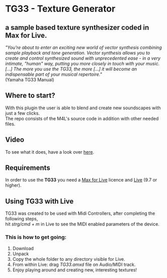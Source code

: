# TG33 - Texture Generator 
## a sample based texture synthesizer coded in Max for Live. <br />

*"You're about to enter an exciting new world of vector synthesis combining sample playback and tone generation. Vector synthesis allows you to create and control synthesized sound with unprecedented ease - in a very intimate, "human" way, putting you more closely in touch with your music. [...] The more you use the TG33, the more [...] it will become an indispensable part of your musical repertoire."*  <br /> (Yamaha TG33 Manual)  <br />

## Where to start?
With this plugin the user is able to blend and create new soundscapes with just a few clicks. <br />
The repo consists of the M4L's source code in addition with other needed files. 

## Video
To see what it does, have a look over [here](https://youtu.be/azWQjQDmVE0?t=30).

## Requirements
In order to use the **TG33** you need a [Max for Live](https://www.ableton.com/de/live/max-for-live/) licence and [Live](https://www.ableton.com/de/live/) (9.7 or higher).

## Using TG33 with Live
TG33 was created to be used with Midi Controllers, after completing the following steps,<br /> 
hit *strg/cmd + m* in Live to see the MIDI enabled parameters of the device.

### This is how to get going:
1. Download
2. Unpack
3. Copy the whole folder to any directory visible for Live.
4. From within Live: drag *TG33.amxd* file on Audio/MIDI track.
5. Enjoy playing around and creating new, interesting textures!
